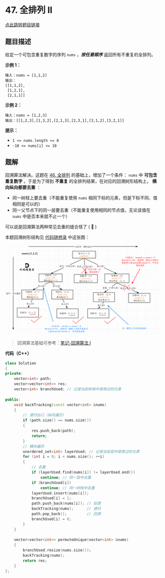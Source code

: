 # 47. 全排列 II

[点此跳转题目链接](https://leetcode.cn/problems/permutations-ii/description/)

## 题目描述

给定一个可包含重复数字的序列 `nums` ，***按任意顺序*** 返回所有不重复的全排列。

 

**示例 1：**

```
输入：nums = [1,1,2]
输出：
[[1,1,2],
 [1,2,1],
 [2,1,1]]
```

**示例 2：**

```
输入：nums = [1,2,3]
输出：[[1,2,3],[1,3,2],[2,1,3],[2,3,1],[3,1,2],[3,2,1]]
```

 

**提示：**

- `1 <= nums.length <= 8`
- `-10 <= nums[i] <= 10`



## 题解

回溯算法解决。这题在 [46. 全排列](https://leetcode.cn/problems/permutations/description/) 的基础上，增加了一个条件： `nums` 中 **可包含重复数字** 。于是为了得到 **不重复** 的全排列结果，在对应的回溯树形结构上， **横向纵向都要去重** ：

- 同一树枝上要去重（不能重复使用 `nums` 相同下标的元素，但是下标不同、值相同是可以的）
- 同一父节点下的同一层要去重（不能重复使用相同的节点值，无论该值在 `nums` 中是否本来就不止一个）

可以说是回溯算法两种常见去重的缝合怪了 ( :dog: )

本题回溯树形结构见 [代码随想录](https://programmercarl.com/0047.全排列II.html#思路) 中这张图：

![img](./20201124201331223.png)

>回溯算法基础可参考：[笔记-回溯算法 I](https://blog.csdn.net/weixin_54468359/article/details/140668113?spm=1001.2014.3001.5501) 

**代码（C++）**

```cpp
class Solution
{
private:
    vector<int> path;
    vector<vector<int>> res;
    vector<int> branchUsed; // 记录当前树枝中使用过的元素

public:
    void backTracking(const vector<int> &nums)
    {
        // 递归出口（纵向遍历）
        if (path.size() == nums.size())
        {
            res.push_back(path);
            return;
        }
        // 横向遍历
        unordered_set<int> layerUsed; // 记录当前层中使用过的元素
        for (int i = 0; i < nums.size(); ++i)
        {
            // 去重
            if (layerUsed.find(nums[i]) != layerUsed.end())
                continue; // 同一层中去重
            if (branchUsed[i])
                continue; // 同一树枝中去重
            layerUsed.insert(nums[i]);
            branchUsed[i] = 1;
            path.push_back(nums[i]); // 处理
            backTracking(nums);      // 递归
            path.pop_back();         // 回溯
            branchUsed[i] = 0;
        }
    }

    vector<vector<int>> permuteUnique(vector<int> &nums)
    {
        branchUsed.resize(nums.size());
        backTracking(nums);
        return res;
    }
};
```

